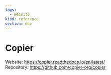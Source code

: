 ```yaml
---
tags:
  - Website
kind: reference
section: dev
---
```


# Copier

Website: <https://copier.readthedocs.io/en/latest/>\
Repository: <https://github.com/copier-org/copier>
